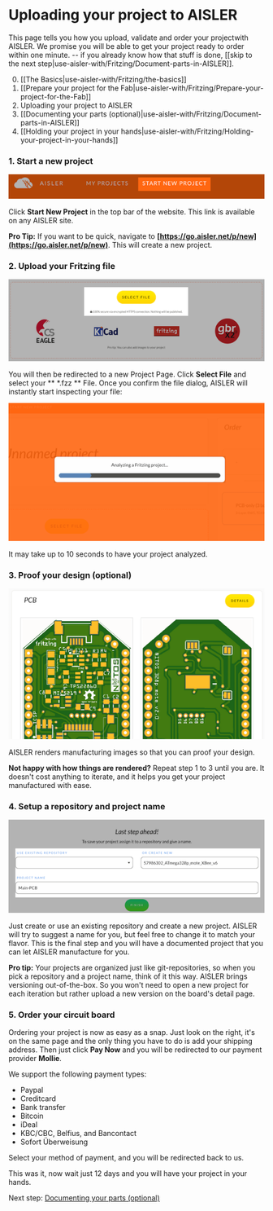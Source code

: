 <!-- --- title: Using Fritzing with AISLER: Uploading your project to AISLER -->
# Uploading your project to AISLER #
This page tells you how you upload, validate and order your projectwith AISLER. We promise you will be able to get your project ready to order within one minute. -- if you already know how that stuff is done, [[skip to the next step|use-aisler-with/Fritzing/Document-parts-in-AISLER]].

0. [[The Basics|use-aisler-with/Fritzing/the-basics]]
1. [[Prepare your project for the Fab|use-aisler-with/Fritzing/Prepare-your-project-for-the-Fab]]
2. Uploading your project to AISLER
3. [[Documenting your parts (optional)|use-aisler-with/Fritzing/Document-parts-in-AISLER]]
4. [[Holding your project in your hands|use-aisler-with/Fritzing/Holding-your-project-in-your-hands]]


### 1. Start a new project ###
![Start a new Project in AISLER](../assets/start_project.png)

Click **Start New Project** in the top bar of the website. This link is available on any AISLER site.

**Pro Tip:** If you want to be quick, navigate to **[https://go.aisler.net/p/new](https://go.aisler.net/p/new)**. This will create a new project.

### 2. Upload your Fritzing file ###
![Upload your File in AISLER](../assets/upload_project.png)

You will then be redirected to a new Project Page. Click **Select File** and select your ** *.fzz ** File. Once you confirm the file dialog, AISLER will instantly start inspecting your file:

![Analyzing a Fritzing file](assets/analyzing_the_project.png)

It may take up to 10 seconds to have your project analyzed.

### 3. Proof your design (optional)
![Proof your Fritzing design](assets/manufacturing_renderings.png)

AISLER renders manufacturing images so that you can proof your design.

**Not happy with how things are rendered?** Repeat step 1 to 3 until you are. It doesn't cost anything to iterate, and it helps you get your project manufactured with ease.   

### 4. Setup a repository and project name ###
![Setup a repository and name for your Fritzing project](../assets/new_project.png)

Just create or use an existing repository and create a new project. AISLER will try to suggest a name for you, but feel free to change it to match your flavor. This is the final step and you will have a documented project that you can let AISLER manufacture for you.

**Pro tip:** Your projects are organized just like git-repositories, so when you pick a repository and a project name, think of it this way. AISLER brings versioning out-of-the-box. So you won't need to open a new project for each iteration but rather upload a new version on the board's detail page.

### 5. Order your circuit board ###

Ordering your project is now as easy as a snap. Just look on the right, it's on the same page and the only thing you have to do is add your shipping address. Then just click **Pay Now** and you will be redirected to our payment provider **Mollie**.

We support the following payment types:

- Paypal
- Creditcard
- Bank transfer
- Bitcoin
- iDeal
- KBC/CBC, Belfius, and Bancontact
- Sofort Überweisung

Select your method of payment, and you will be redirected back to us.

This was it, now wait just 12 days and you will have your project in your hands.

Next step: [Documenting your parts (optional)](document-parts-in-aisler)

